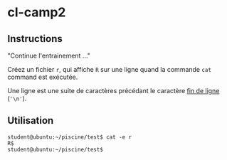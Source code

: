 # cl-camp2

## Instructions

"Continue l'entrainement ..."

Créez un fichier `r`, qui affiche `R` sur une ligne quand la commande `cat` command est exécutée.

Une ligne est une suite de caractères précédant le caractère [fin de ligne](https://en.wikipedia.org/wiki/Newline) (`'\n'`).

## Utilisation

```console
student@ubuntu:~/piscine/test$ cat -e r
R$
student@ubuntu:~/piscine/test$
```
